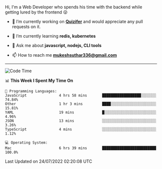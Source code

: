 Hi, I'm a Web Developer who spends his time with the backend while getting lured by the frontend 😜

- 🔭 I’m currently working on **[Quizifer](https://github.com/SutharMukesh/Quizifer/)** and would appreciate any pull requests on it.

- 🌱 I’m currently learning **redis, kubernetes**

- 💬 Ask me about **javascript, nodejs, CLI tools**

- 📫 How to reach me **mukeshsuthar336@gmail.com**

---
<!--START_SECTION:waka-->
![Code Time](http://img.shields.io/badge/Code%20Time-0%20secs-blue)

📊 **This Week I Spent My Time On** 

```text
💬 Programming Languages: 
JavaScript               4 hrs 58 mins       ██████████████████░░░░░░░   74.84% 
Other                    1 hr 3 mins         ████░░░░░░░░░░░░░░░░░░░░░   15.81% 
YAML                     19 mins             █░░░░░░░░░░░░░░░░░░░░░░░░   4.96% 
JSON                     13 mins             ░░░░░░░░░░░░░░░░░░░░░░░░░   3.26% 
TypeScript               4 mins              ░░░░░░░░░░░░░░░░░░░░░░░░░   1.12%

💻 Operating System: 
Mac                      6 hrs 39 mins       █████████████████████████   100.0%

```


 Last Updated on 24/07/2022 02:20:08 UTC
<!--END_SECTION:waka-->
